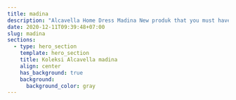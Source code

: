```yaml
---
title: madina
description: "Alcavella Home Dress Madina New produk that you must have, dengan material premium cotton toyobo mix print yang benar-benar approved kenyamanannya. Modelnya sangat flowy dibagian bawah, dan tidak membentuk bagian yang sensitive, aksen ruffle di bagian tangan, busui friendly, dan wudhu friendly"
date: 2020-12-11T09:39:48+07:00
slug: madina
sections:
  - type: hero_section
    template: hero_section
    title: Koleksi Alcavella madina
    align: center
    has_background: true
    background:
      background_color: gray
---
```


